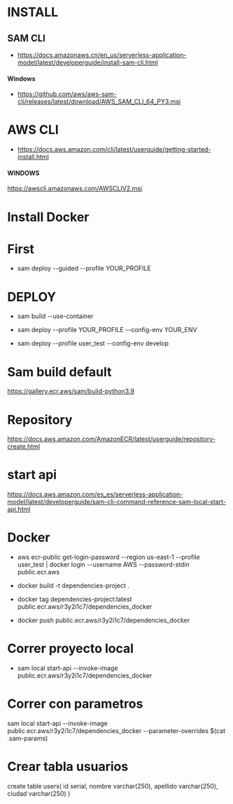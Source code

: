 # INSTALL

## SAM CLI

- https://docs.amazonaws.cn/en_us/serverless-application-model/latest/developerguide/install-sam-cli.html

#### Windows

- https://github.com/aws/aws-sam-cli/releases/latest/download/AWS_SAM_CLI_64_PY3.msi

# AWS CLI
- https://docs.aws.amazon.com/cli/latest/userguide/getting-started-install.html

#### WINDOWS

https://awscli.amazonaws.com/AWSCLIV2.msi

# Install Docker


# First
- sam deploy --guided --profile YOUR_PROFILE

# DEPLOY

- sam build --use-container

- sam deploy --profile YOUR_PROFILE --config-env YOUR_ENV

- sam deploy --profile user_test --config-env develop

# Sam build default
https://gallery.ecr.aws/sam/build-python3.9

# Repository 
https://docs.aws.amazon.com/AmazonECR/latest/userguide/repository-create.html

# start api
https://docs.aws.amazon.com/es_es/serverless-application-model/latest/developerguide/sam-cli-command-reference-sam-local-start-api.html

# Docker

- aws ecr-public get-login-password --region us-east-1 --profile user_test | docker login --username AWS --password-stdin public.ecr.aws

- docker build -t dependencies-project .

- docker tag dependencies-project:latest public.ecr.aws/r3y2i1c7/dependencies_docker

- docker push public.ecr.aws/r3y2i1c7/dependencies_docker

# Correr proyecto local
- sam local start-api --invoke-image public.ecr.aws/r3y2i1c7/dependencies_docker
# Correr con parametros 
 sam local start-api --invoke-image public.ecr.aws/r3y2i1c7/dependencies_docker --parameter-overrides $(cat .sam-params)


# Crear tabla usuarios

create table users(
	id serial,
	nombre varchar(250),
	apellido varchar(250),
	ciudad varchar(250)
)
